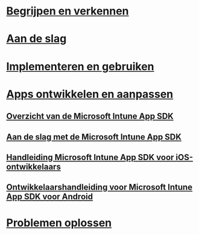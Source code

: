 # [Begrijpen en verkennen](/intune/understand-explore/introduction-to-microsoft-intune)
# [Aan de slag](/intune/get-started/what-to-know-before-you-start-microsoft-intune)
# [Implementeren en gebruiken](/intune/deploy-use/overview-of-device-and-app-lifecycles-in-microsoft-intune)
# [Apps ontwikkelen en aanpassen](intune-app-sdk.md)
## [Overzicht van de Microsoft Intune App SDK](intune-app-sdk.md)
## [Aan de slag met de Microsoft Intune App SDK](intune-app-sdk-get-started.md)
## [Handleiding Microsoft Intune App SDK voor iOS-ontwikkelaars](intune-app-sdk-ios.md)
## [Ontwikkelaarshandleiding voor Microsoft Intune App SDK voor Android](intune-app-sdk-android.md)
# [Problemen oplossen](/intune/troubleshoot/how-to-get-support-for-microsoft-intune)


<!--HONumber=May16_HO2-->


